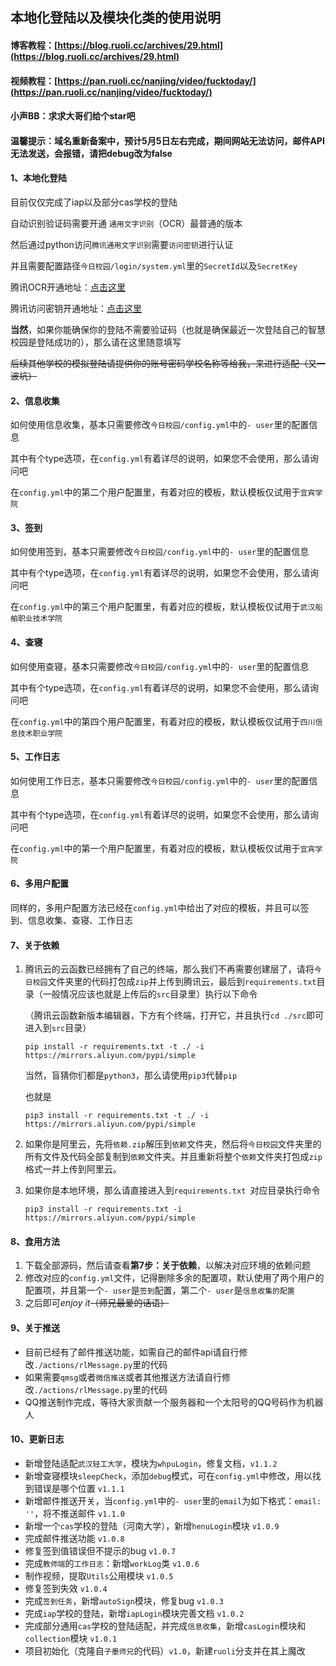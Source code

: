 ## 本地化登陆以及模块化类的使用说明



#### 博客教程：[https://blog.ruoli.cc/archives/29.html](https://blog.ruoli.cc/archives/29.html)

#### 视频教程：[https://pan.ruoli.cc/nanjing/video/fucktoday/](https://pan.ruoli.cc/nanjing/video/fucktoday/)

#### 小声BB：求求大哥们给个star吧

#### 温馨提示：域名重新备案中，预计5月5日左右完成，期间网站无法访问，邮件API无法发送，会报错，请把debug改为false

#### 1、本地化登陆

目前仅仅完成了iap以及部分cas学校的登陆

自动识别验证码需要开通 `通用文字识别`（OCR）最普通的版本

然后通过python访问`腾讯通用文字识别`需要`访问密钥`进行认证

并且需要配置路径`今日校园/login/system.yml`里的`SecretId`以及`SecretKey`

腾讯OCR开通地址：[点击这里](https://console.cloud.tencent.com/ocr/overview)

腾讯访问密钥开通地址：[点击这里](https://console.cloud.tencent.com/cam/capi)

**当然**，如果你能确保你的登陆不需要验证码（也就是确保最近一次登陆自己的智慧校园是登陆成功的），那么请在这里随意填写

~~后续其他学校的模拟登陆请提供你的账号密码学校名称等给我，来进行适配（又一波坑）~~

#### 2、信息收集

如何使用信息收集，基本只需要修改`今日校园/config.yml`中的`- user`里的配置信息

其中有个type选项，在`config.yml`有着详尽的说明，如果您不会使用，那么请询问吧

在`config.yml`中的第二个用户配置里，有着对应的模板，默认模板仅试用于`宜宾学院`

#### 3、签到

如何使用签到，基本只需要修改`今日校园/config.yml`中的`- user`里的配置信息

其中有个type选项，在`config.yml`有着详尽的说明，如果您不会使用，那么请询问吧

在`config.yml`中的第三个用户配置里，有着对应的模板，默认模板仅试用于`武汉船舶职业技术学院`

#### 4、查寝

如何使用查寝，基本只需要修改`今日校园/config.yml`中的`- user`里的配置信息

其中有个type选项，在`config.yml`有着详尽的说明，如果您不会使用，那么请询问吧

在`config.yml`中的第四个用户配置里，有着对应的模板，默认模板仅试用于`四川信息技术职业学院`

#### 5、工作日志

如何使用工作日志，基本只需要修改`今日校园/config.yml`中的`- user`里的配置信息

其中有个type选项，在`config.yml`有着详尽的说明，如果您不会使用，那么请询问吧

在`config.yml`中的第一个用户配置里，有着对应的模板，默认模板仅试用于`宜宾学院`

#### 6、多用户配置

同样的，多用户配置方法已经在`config.yml`中给出了对应的模板，并且可以签到、信息收集、查寝、工作日志

#### 7、关于依赖

1. 腾讯云的云函数已经拥有了自己的终端，那么我们不再需要创建层了，请将`今日校园`文件夹里的代码打包成`zip`并上传到腾讯云，最后到`requirements.txt`目录（一般情况应该也就是上传后的`src`目录里）执行以下命令

   （腾讯云函数新版本编辑器，下方有个终端，打开它，并且执行`cd ./src`即可进入到`src`目录）

   `pip install -r requirements.txt -t ./ -i https://mirrors.aliyun.com/pypi/simple`

   当然，盲猜你们都是`python3`，那么请使用`pip3`代替`pip`

   也就是

   `pip3 install -r requirements.txt -t ./ -i https://mirrors.aliyun.com/pypi/simple`

2. 如果你是阿里云，先将`依赖.zip`解压到`依赖`文件夹，然后将`今日校园`文件夹里的所有文件及代码全部复制到`依赖`文件夹。并且重新将整个`依赖`文件夹打包成`zip`格式一并上传到阿里云。

3. 如果你是本地环境，那么请直接进入到`requirements.txt `对应目录执行命令

   `pip3 install -r requirements.txt -i https://mirrors.aliyun.com/pypi/simple`

#### 8、食用方法

1. 下载全部源码，然后请查看**第7步：关于依赖**，以解决对应环境的依赖问题
2. 修改对应的`config.yml`文件，记得删除多余的配置项，默认使用了两个用户的配置项，并且第一个`- user`是`签到`配置，第二个`- user`是`信息收集的配置`
3. 之后即可*enjoy it*~~（师兄最爱的话语）~~

#### 9、关于推送

- 目前已经有了邮件推送功能，如需自己的邮件api请自行修改`./actions/rlMessage.py`里的代码
- 如果需要`qmsg`或者`微信推送`或者其他推送方法请自行修改`./actions/rlMessage.py`里的代码
- QQ推送制作完成，等待大家贡献一个服务器和一个太阳号的QQ号码作为机器人

#### 10、更新日志

- 新增登陆适配`武汉轻工大学`，模块为`whpuLogin`，修复文档，`v1.1.2`
- 新增查寝模块`sleepCheck`，添加`debug`模式，可在`config.yml`中修改，用以找到错误是哪个位置 `v1.1.1`
- 新增邮件推送开关，当`config.yml`中的`- user`里的`email`为如下格式：`email: ''`，将不推送邮件 `v1.1.0`
- 新增一个`cas`学校的登陆（河南大学），新增`henuLogin`模块 `v1.0.9`
- 完成邮件推送功能 `v1.0.8`
- 修复签到值错误但不提示的bug `v1.0.7`
- 完成`教师端`的`工作日志`：新增`workLog`类 `v1.0.6`
- 制作视频，提取`Utils`公用模块 `v1.0.5`
- 修复签到失效 `v1.0.4`
- 完成`签到任务`，新增`autoSign`模块，修复bug `v1.0.3`
- 完成`iap`学校的登陆，新增`iapLogin`模块完善文档 `v1.0.2`
- 完成部分通用`cas`学校的登陆适配，并完成`信息收集`，新增`casLogin`模块和`collection`模块 `v1.0.1`
- 项目初始化（克隆自`子墨师兄`的代码）`v1.0`，新建`ruoli`分支并在其上魔改